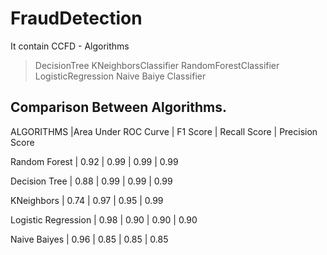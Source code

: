 # FraudDetection
It contain CCFD - Algorithms
>DecisionTree
>KNeighborsClassifier
>RandomForestClassifier
>LogisticRegression
>Naive Baiye Classifier


Comparison Between Algorithms.
--------------------------------


ALGORITHMS     |Area Under ROC Curve |   F1 Score | Recall Score	|   Precision Score


Random Forest  |     0.92            |   0.99      |   0.99              | 0.99
	
  
Decision Tree  |     0.88            |   0.99      |    0.99             |  0.99


KNeighbors    |      0.74            |    0.97     |    0.95             | 0.99


Logistic Regression |  0.98          |     0.90    |      0.90           | 0.90
	 

Naive Baiyes        | 0.96            |    0.85    |     0.85            |  0.85 

